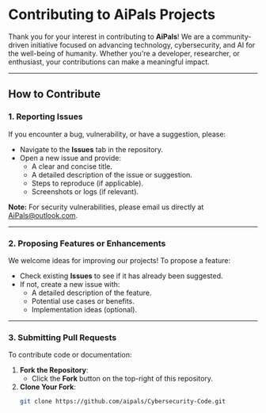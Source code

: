 # Contributing to AiPals Projects

Thank you for your interest in contributing to **AiPals**! We are a community-driven initiative focused on advancing technology, cybersecurity, and AI for the well-being of humanity. Whether you're a developer, researcher, or enthusiast, your contributions can make a meaningful impact.

---

## **How to Contribute**

### 1. Reporting Issues
If you encounter a bug, vulnerability, or have a suggestion, please:
- Navigate to the **Issues** tab in the repository.
- Open a new issue and provide:
  - A clear and concise title.
  - A detailed description of the issue or suggestion.
  - Steps to reproduce (if applicable).
  - Screenshots or logs (if relevant).
  
**Note:** For security vulnerabilities, please email us directly at AiPals@outlook.com.

---

### 2. Proposing Features or Enhancements
We welcome ideas for improving our projects! To propose a feature:
- Check existing **Issues** to see if it has already been suggested.
- If not, create a new issue with:
  - A detailed description of the feature.
  - Potential use cases or benefits.
  - Implementation ideas (optional).

---

### 3. Submitting Pull Requests
To contribute code or documentation:
1. **Fork the Repository**:
   - Click the **Fork** button on the top-right of this repository.
2. **Clone Your Fork**:
   ```bash
   git clone https://github.com/aipals/Cybersecurity-Code.git

